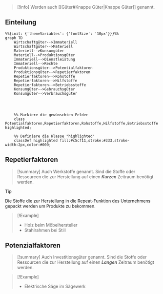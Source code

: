 >[!Info]
 Werden auch [[Güter#Knappe Güter|Knappe Güter]] genannt. 
## Einteilung


```mermaid
%%{init: {'themeVariables': {'fontSize': '10px'}}}%%
graph TD
    Wirtschaftgüter-->Immateriell
    Wirtschaftgüter-->Materiell
    Materiell-->Konsumgüter
    Materiell-->Produktionsgüter
    Immateriell-->Dienstleistung
    Immateriell-->Rechte
    Produktionsgüter-->Potentialfaktoren
    Produktionsgüter-->Repetierfaktoren
    Repetierfaktoren-->Rohstoffe
    Repetierfaktoren-->Hilfstoffe
    Repetierfaktoren-->Betriebsstoffe
    Konsumgüter-->Gebrauchsgüter
    Konsumgüter-->Verbrauchsgüter
    



    %% Markiere die gewünschten Felder
    class Potentialfaktoren,Repetierfaktoren,Rohstoffe,Hilfstoffe,Betriebsstoffe highlighted;

    %% Definiere die Klasse "highlighted"
    classDef highlighted fill:#c5cf11,stroke:#333,stroke-width:2px,color:#000;
```

## Repetierfaktoren

>[!summary]
>Auch Werkstoffe genannt. 
>Sind die Stoffe oder Ressourcen die zur Herstellung auf einen ***Kurzen*** Zeitraum benötigt werden.

>[!Tip]
>Die Stoffe die zur Herstellung in die Repeat-Funktion des Unternehmens gepackt werden um Produkte zu bekommen. 

>[!Example]
> - Holz beim Möbelhersteller
> - Stahlrahmen bei Still 

## Potenzialfaktoren


>[!summary]
>Auch Investitionsgüter genannt.
>Sind die Stoffe oder Ressourcen die zur Herstellung auf einen ***Langen*** Zeitraum benötigt werden.
>

>[!Example]
> - Elektrische Säge im Sägewerk
